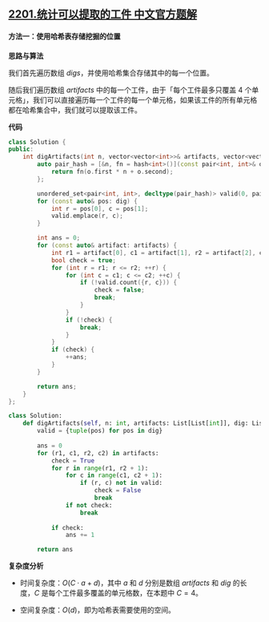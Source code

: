 ## [2201.统计可以提取的工件 中文官方题解](https://leetcode.cn/problems/count-artifacts-that-can-be-extracted/solutions/100000/tong-ji-ke-yi-ti-qu-de-gong-jian-by-leet-uszp)
#### 方法一：使用哈希表存储挖掘的位置

**思路与算法**

我们首先遍历数组 $\textit{digs}$，并使用哈希集合存储其中的每一个位置。

随后我们遍历数组 $\textit{artifacts}$ 中的每一个工件，由于「每个工件最多只覆盖 $4$ 个单元格」，我们可以直接遍历每一个工件的每一个单元格，如果该工件的所有单元格都在哈希集合中，我们就可以提取该工件。

**代码**

```C++ [sol1-C++]
class Solution {
public:
    int digArtifacts(int n, vector<vector<int>>& artifacts, vector<vector<int>>& dig) {
        auto pair_hash = [&n, fn = hash<int>()](const pair<int, int>& o) -> size_t {
            return fn(o.first * n + o.second);
        };

        unordered_set<pair<int, int>, decltype(pair_hash)> valid(0, pair_hash);
        for (const auto& pos: dig) {
            int r = pos[0], c = pos[1];
            valid.emplace(r, c);
        }

        int ans = 0;
        for (const auto& artifact: artifacts) {
            int r1 = artifact[0], c1 = artifact[1], r2 = artifact[2], c2 = artifact[3];
            bool check = true;
            for (int r = r1; r <= r2; ++r) {
                for (int c = c1; c <= c2; ++c) {
                    if (!valid.count({r, c})) {
                        check = false;
                        break;
                    }
                }
                if (!check) {
                    break;
                }
            }
            if (check) {
                ++ans;
            }
        }

        return ans;
    }
};
```

```Python [sol1-Python3]
class Solution:
    def digArtifacts(self, n: int, artifacts: List[List[int]], dig: List[List[int]]) -> int:
        valid = {tuple(pos) for pos in dig}
        
        ans = 0
        for (r1, c1, r2, c2) in artifacts:
            check = True
            for r in range(r1, r2 + 1):
                for c in range(c1, c2 + 1):
                    if (r, c) not in valid:
                        check = False
                        break
                if not check:
                    break
            
            if check:
                ans += 1

        return ans
```

**复杂度分析**

- 时间复杂度：$O(C \cdot a + d)$，其中 $a$ 和 $d$ 分别是数组 $\textit{artifacts}$ 和 $\textit{dig}$ 的长度，$C$ 是每个工件最多覆盖的单元格数，在本题中 $C=4$。

- 空间复杂度：$O(d)$，即为哈希表需要使用的空间。